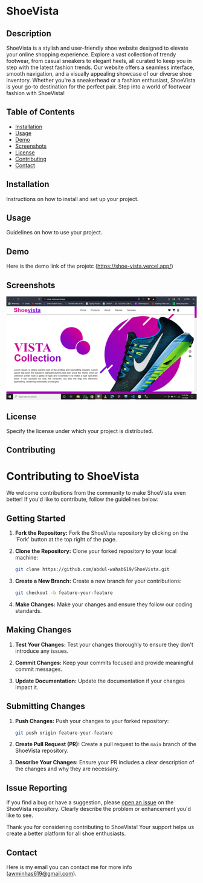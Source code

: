 # ShoeVista

## Description
ShoeVista is a stylish and user-friendly shoe website designed to elevate your online shopping experience. Explore a vast collection of trendy footwear, from casual sneakers to elegant heels, all curated to keep you in step with the latest fashion trends. Our website offers a seamless interface, smooth navigation, and a visually appealing showcase of our diverse shoe inventory. Whether you're a sneakerhead or a fashion enthusiast, ShoeVista is your go-to destination for the perfect pair. Step into a world of footwear fashion with ShoeVista!

## Table of Contents
- [Installation](#installation)
- [Usage](#usage)
- [Demo](#demo)
- [Screenshots](#screenshots)
- [License](#license)
- [Contributing](#contributing)
- [Contact](#contact)

## Installation
Instructions on how to install and set up your project.

## Usage
Guidelines on how to use your project.

## Demo
Here is the demo link of the projetc (https://shoe-vista.vercel.app/)

## Screenshots
![ShoeVista Screenshot](./image/preview.png)

## License
Specify the license under which your project is distributed.

## Contributing
# Contributing to ShoeVista

We welcome contributions from the community to make ShoeVista even better! If you'd like to contribute, follow the guidelines below:

## Getting Started

1. **Fork the Repository:** Fork the ShoeVista repository by clicking on the 'Fork' button at the top right of the page.

2. **Clone the Repository:** Clone your forked repository to your local machine:

    ```bash
    git clone https://github.com/abdul-wahab619/ShoeVista.git
    ```

3. **Create a New Branch:** Create a new branch for your contributions:

    ```bash
    git checkout -b feature-your-feature
    ```

4. **Make Changes:** Make your changes and ensure they follow our coding standards.

## Making Changes

1. **Test Your Changes:** Test your changes thoroughly to ensure they don't introduce any issues.

2. **Commit Changes:** Keep your commits focused and provide meaningful commit messages.

3. **Update Documentation:** Update the documentation if your changes impact it.

## Submitting Changes

1. **Push Changes:** Push your changes to your forked repository:

    ```bash
    git push origin feature-your-feature
    ```

2. **Create Pull Request (PR):** Create a pull request to the `main` branch of the ShoeVista repository.

3. **Describe Your Changes:** Ensure your PR includes a clear description of the changes and why they are necessary.

## Issue Reporting

If you find a bug or have a suggestion, please [open an issue](link-to-issue-page) on the ShoeVista repository. Clearly describe the problem or enhancement you'd like to see.

Thank you for considering contributing to ShoeVista! Your support helps us create a better platform for all shoe enthusiasts.

## Contact
Here is my email you can contact me for more info (awminhas619@gmail.com).
